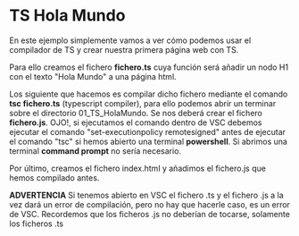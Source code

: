 # TS Hola Mundo

En este ejemplo simplemente vamos a ver cómo podemos usar el compilador de TS y crear nuestra primera página web con TS.

Para ello creamos el fichero <b>fichero.ts</b> cuya función será añadir un nodo H1 con el texto "Hola Mundo" a una página html.

Los siguiente que hacemos es compilar dicho fichero mediante el comando <b>tsc fichero.ts</b> (typescript compiler), para ello podemos abrir un terminar sobre el directorio 01_TS_HolaMundo. Se nos deberá crear el fichero <b>fichero.js</b>. OJO!, si ejecutamos el comando dentro de VSC debemos ejecutar el comando "set-executionpolicy remotesigned" antes de ejecutar el comando "tsc" si hemos abierto una terminal **powershell**. Si abrimos una terminal **command prompt** no sería necesario.

Por último, creamos el fichero index.html y añadimos el fichero.js que hemos compilado antes.

<b>ADVERTENCIA</b> Si tenemos abierto en VSC el fichero .ts y el fichero .js a la vez dará un error de compilación, pero no hay que hacerle caso, es un error de VSC. Recordemos que los ficheros .js no deberían de tocarse, solamente los ficheros .ts


